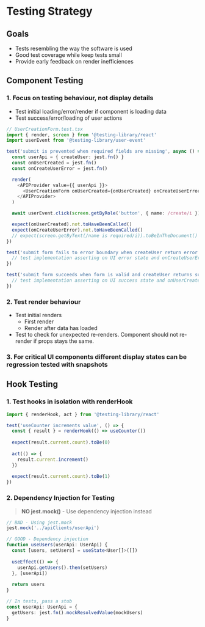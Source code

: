 # Testing Strategy

## Goals

* Tests resembling the way the software is used
* Good test coverage while keep tests small
* Provide early feedback on render inefficiences

## Component Testing

### 1. Focus on testing behaviour, not display details

* Test initial loading/error/render if component is loading data
* Test success/error/loading of user actions

```typescript
// UserCreationForm.test.tsx
import { render, screen } from '@testing-library/react'
import userEvent from '@testing-library/user-event'

test('submit is prevented when required fields are missing', async () => {
  const userApi = { createUser: jest.fn() }
  const onUserCreated = jest.fn()
  const onCreateUserError = jest.fn()

  render(
    <APIProvider value={{ userApi }}>
      <UserCreationForm onUserCreated={onUserCreated} onCreateUserError={onCreateUserError} />
    </APIProvider>
  )

  await userEvent.click(screen.getByRole('button', { name: /create/i }))

  expect(onUserCreated).not.toHaveBeenCalled()
  expect(onCreateUserError).not.toHaveBeenCalled()
  // expect(screen.getByText(/name is required/i)).toBeInTheDocument()
})

test('submit form fails to error boundary when createUser return error', async () => {
  // test implementation asserting on UI error state and onCreateUserError called
})

test('submit form succeeds when form is valid and createUser returns success, async () => {
  // test implementation asserting on UI success state and onUserCreated called
})
```

### 2. Test render behaviour

* Test initial renders
  * First render
  * Render after data has loaded
* Test to check for unexpected re-renders. Component should not re-render if props stays the same.

### 3. For critical UI components different display states can be regression tested with snapshots

## Hook Testing

### 1. Test hooks in isolation with renderHook

```typescript
import { renderHook, act } from '@testing-library/react'

test('useCounter increments value', () => {
  const { result } = renderHook(() => useCounter())
  
  expect(result.current.count).toBe(0)
  
  act(() => {
    result.current.increment()
  })
  
  expect(result.current.count).toBe(1)
})
```

### 2. Dependency Injection for Testing

> **NO jest.mock()** - Use dependency injection instead

```typescript
// BAD - Using jest.mock
jest.mock('../apiClients/userApi')

// GOOD - Dependency injection
function useUsers(userApi: UserApi) {
  const [users, setUsers] = useState<User[]>([])
  
  useEffect(() => {
    userApi.getUsers().then(setUsers)
  }, [userApi])
  
  return users
}

// In tests, pass a stub
const userApi: UserApi = {
  getUsers: jest.fn().mockResolvedValue(mockUsers)
}
```
